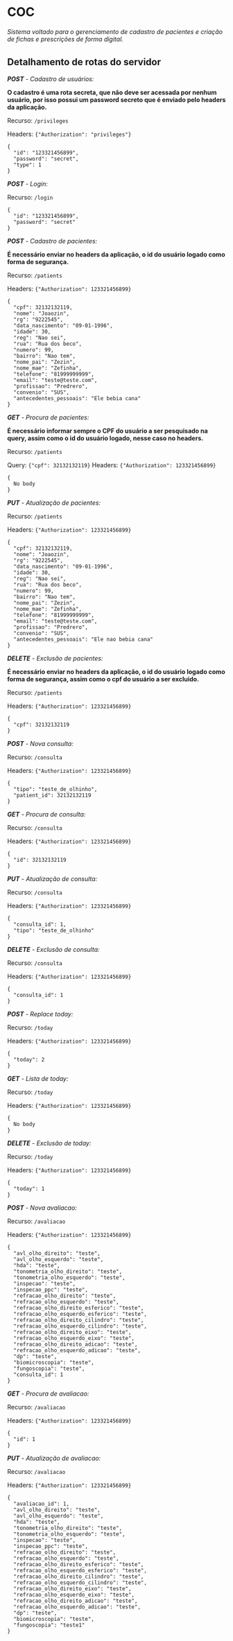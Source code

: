 # COC

###### Sistema voltado para o gerenciamento de cadastro de pacientes e criação de fichas e prescrições de forma digital.

## Detalhamento de rotas do servidor

_**POST** - Cadastro de usuários:_

**O cadastro é uma rota secreta, que não deve ser acessada por nenhum usuário, por isso possui um password secreto que é enviado pelo headers da aplicação.**

Recurso: `/privileges`

Headers: `{"Authorization": "privileges"}`

```
{
  "id": "123321456899",
  "password": "secret",
  "type": 1
}
```

_**POST** - Login:_

Recurso: `/login`

```
{
  "id": "123321456899",
  "password": "secret"
}
```

_**POST** - Cadastro de pacientes:_

**É necessário enviar no headers da aplicação, o id do usuário logado como forma de segurança.**

Recurso: `/patients`

Headers: `{"Authorization": 123321456899}`

```
{
  "cpf": 32132132119,
  "nome": "Joaozin",
  "rg": "9222545",
  "data_nascimento": "09-01-1996",
  "idade": 30,
  "reg": "Nao sei",
  "rua": "Rua dos beco",
  "numero": 99,
  "bairro": "Nao tem",
  "nome_pai": "Zezin",
  "nome_mae": "Zefinha",
  "telefone": "81999999999",
  "email": "teste@teste.com",
  "profissao": "Predrero",
  "convenio": "SUS",
  "antecedentes_pessoais": "Ele bebia cana"
}
```

_**GET** - Procura de pacientes:_

**É necessário informar sempre o CPF do usuário a ser pesquisado na query, assim como o id do usuário logado, nesse caso no headers.**

Recurso: `/patients`

Query: `{"cpf": 32132132119}`
Headers: `{"Authorization": 123321456899}`

```
{
  No body
}
```

_**PUT** - Atualização de pacientes:_

Recurso: `/patients`

Headers: `{"Authorization": 123321456899}`

```
{
  "cpf": 32132132119,
  "nome": "Joaozin",
  "rg": "9222545",
  "data_nascimento": "09-01-1996",
  "idade": 30,
  "reg": "Nao sei",
  "rua": "Rua dos beco",
  "numero": 99,
  "bairro": "Nao tem",
  "nome_pai": "Zezin",
  "nome_mae": "Zefinha",
  "telefone": "81999999999",
  "email": "teste@teste.com",
  "profissao": "Predrero",
  "convenio": "SUS",
  "antecedentes_pessoais": "Ele nao bebia cana"
}
```

_**DELETE** - Exclusão de pacientes:_

**É necessário enviar no headers da aplicação, o id do usuário logado como forma de segurança, assim como o cpf do usuário a ser excluido.**

Recurso: `/patients`

Headers: `{"Authorization": 123321456899}`

```
{
  "cpf": 32132132119
}
```

_**POST** - Nova consulta:_

Recurso: `/consulta`

Headers: `{"Authorization": 123321456899}`

```
{
  "tipo": "teste_de_olhinho",
  "patient_id": 32132132119
}
```

_**GET** - Procura de consulta:_

Recurso: `/consulta`

Headers: `{"Authorization": 123321456899}`

```
{
  "id": 32132132119
}
```

_**PUT** - Atualização de consulta:_

Recurso: `/consulta`

Headers: `{"Authorization": 123321456899}`

```
{
  "consulta_id": 1,
  "tipo": "teste_de_olhinho"
}
```

_**DELETE** - Exclusão de consulta:_

Recurso: `/consulta`

Headers: `{"Authorization": 123321456899}`

```
{
  "consulta_id": 1
}
```

_**POST** - Replace today:_

Recurso: `/today`

Headers: `{"Authorization": 123321456899}`

```
{
  "today": 2
}
```

_**GET** - Lista de today:_

Recurso: `/today`

Headers: `{"Authorization": 123321456899}`

```
{
  No body
}
```

_**DELETE** - Exclusão de today:_

Recurso: `/today`

Headers: `{"Authorization": 123321456899}`

```
{
  "today": 1
}
```

_**POST** - Nova avaliacao:_

Recurso: `/avaliacao`

Headers: `{"Authorization": 123321456899}`

```
{
  "avl_olho_direito": "teste",
  "avl_olho_esquerdo": "teste",
  "hda": "teste",
  "tonometria_olho_direito": "teste",
  "tonometria_olho_esquerdo": "teste",
  "inspecao": "teste",
  "inspecao_ppc": "teste",
  "refracao_olho_direito": "teste",
  "refracao_olho_esquerdo": "teste",
  "refracao_olho_direito_esferico": "teste",
  "refracao_olho_esquerdo_esferico": "teste",
  "refracao_olho_direito_cilindro": "teste",
  "refracao_olho_esquerdo_cilindro": "teste",
  "refracao_olho_direito_eixo": "teste",
  "refracao_olho_esquerdo_eixo": "teste",
  "refracao_olho_direito_adicao": "teste",
  "refracao_olho_esquerdo_adicao": "teste",
  "dp": "teste",
  "biomicroscopia": "teste",
  "fungoscopia": "teste",
  "consulta_id": 1
}
```

_**GET** - Procura de avaliacao:_

Recurso: `/avaliacao`

Headers: `{"Authorization": 123321456899}`

```
{
  "id": 1
}
```

_**PUT** - Atualização de avaliacao:_

Recurso: `/avaliacao`

Headers: `{"Authorization": 123321456899}`

```
{
  "avaliacao_id": 1,
  "avl_olho_direito": "teste",
  "avl_olho_esquerdo": "teste",
  "hda": "teste",
  "tonometria_olho_direito": "teste",
  "tonometria_olho_esquerdo": "teste",
  "inspecao": "teste",
  "inspecao_ppc": "teste",
  "refracao_olho_direito": "teste",
  "refracao_olho_esquerdo": "teste",
  "refracao_olho_direito_esferico": "teste",
  "refracao_olho_esquerdo_esferico": "teste",
  "refracao_olho_direito_cilindro": "teste",
  "refracao_olho_esquerdo_cilindro": "teste",
  "refracao_olho_direito_eixo": "teste",
  "refracao_olho_esquerdo_eixo": "teste",
  "refracao_olho_direito_adicao": "teste",
  "refracao_olho_esquerdo_adicao": "teste",
  "dp": "teste",
  "biomicroscopia": "teste",
  "fungoscopia": "teste1"
}
```